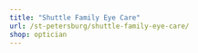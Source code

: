 ```yaml
---
title: "Shuttle Family Eye Care"
url: /st-petersburg/shuttle-family-eye-care/
shop: optician
---
```

